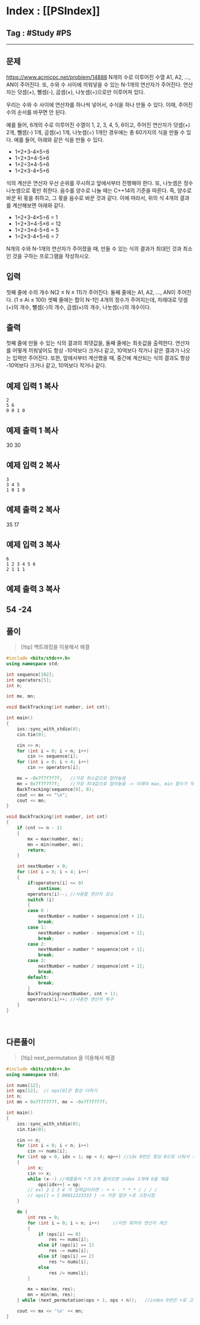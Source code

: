 # Index : [[PSIndex]]
## Tag : #Study #PS
---

## 문제
https://www.acmicpc.net/problem/14888
N개의 수로 이루어진 수열 A1, A2, ..., AN이 주어진다. 또, 수와 수 사이에 끼워넣을 수 있는 N-1개의 연산자가 주어진다. 연산자는 덧셈(+), 뺄셈(-), 곱셈(×), 나눗셈(÷)으로만 이루어져 있다.

우리는 수와 수 사이에 연산자를 하나씩 넣어서, 수식을 하나 만들 수 있다. 이때, 주어진 수의 순서를 바꾸면 안 된다.

예를 들어, 6개의 수로 이루어진 수열이 1, 2, 3, 4, 5, 6이고, 주어진 연산자가 덧셈(+) 2개, 뺄셈(-) 1개, 곱셈(×) 1개, 나눗셈(÷) 1개인 경우에는 총 60가지의 식을 만들 수 있다. 예를 들어, 아래와 같은 식을 만들 수 있다.

- 1+2+3-4×5÷6
- 1÷2+3+4-5×6
- 1+2÷3×4-5+6
- 1÷2×3-4+5+6

식의 계산은 연산자 우선 순위를 무시하고 앞에서부터 진행해야 한다. 또, 나눗셈은 정수 나눗셈으로 몫만 취한다. 음수를 양수로 나눌 때는 C++14의 기준을 따른다. 즉, 양수로 바꾼 뒤 몫을 취하고, 그 몫을 음수로 바꾼 것과 같다. 이에 따라서, 위의 식 4개의 결과를 계산해보면 아래와 같다.

- 1+2+3-4×5÷6 = 1
- 1÷2+3+4-5×6 = 12
- 1+2÷3×4-5+6 = 5
- 1÷2×3-4+5+6 = 7

N개의 수와 N-1개의 연산자가 주어졌을 때, 만들 수 있는 식의 결과가 최대인 것과 최소인 것을 구하는 프로그램을 작성하시오.

## 입력

첫째 줄에 수의 개수 N(2 ≤ N ≤ 11)가 주어진다. 둘째 줄에는 A1, A2, ..., AN이 주어진다. (1 ≤ Ai ≤ 100) 셋째 줄에는 합이 N-1인 4개의 정수가 주어지는데, 차례대로 덧셈(+)의 개수, 뺄셈(-)의 개수, 곱셈(×)의 개수, 나눗셈(÷)의 개수이다.

## 출력

첫째 줄에 만들 수 있는 식의 결과의 최댓값을, 둘째 줄에는 최솟값을 출력한다. 연산자를 어떻게 끼워넣어도 항상 -10억보다 크거나 같고, 10억보다 작거나 같은 결과가 나오는 입력만 주어진다. 또한, 앞에서부터 계산했을 때, 중간에 계산되는 식의 결과도 항상 -10억보다 크거나 같고, 10억보다 작거나 같다.

## 예제 입력 1 복사

```
2
5 6
0 0 1 0
```
## 예제 출력 1 복사

30
30

## 예제 입력 2 복사

```
3
3 4 5
1 0 1 0
```

## 예제 출력 2 복사

35
17

## 예제 입력 3 복사

```
6
1 2 3 4 5 6
2 1 1 1
```

## 예제 출력 3 복사

54
-24
   
---
## 풀이
> [!tip] 백트래킹을 이용해서 해결

```cpp
#include <bits/stdc++.h>
using namespace std;

int sequence[102];
int operators[5];
int n;

int mx, mn;

void BackTracking(int number, int cnt);

int main() 
{
	ios::sync_with_stdio(0);
	cin.tie(0);

	cin >> n;
	for (int i = 0; i < n; i++)
		cin >> sequence[i];
	for (int i = 0; i < 4; i++)
		cin >> operators[i];

	mx = -0x7f7f7f7f;	//가장 최소값으로 잡아놓음
	mn = 0x7f7f7f7f;	//가장 최대값으로 잡아놓음 -> 이래야 max, min 함수가 작동
	BackTracking(sequence[0], 0);
	cout << mx << "\n";
	cout << mn;
}

void BackTracking(int number, int cnt)
{
	if (cnt >= n - 1)
	{
		mx = max(number, mx);
		mn = min(number, mn);
		return;
	}

	int nextNumber = 0;
	for (int i = 0; i < 4; i++)
	{
		if(operators[i] <= 0)
			continue;
		operators[i]--;	//사용할 연산자 감소
		switch (i)
		{
		case 0 :
			nextNumber = number + sequence[cnt + 1];
			break;
		case 1:
			nextNumber = number - sequence[cnt + 1];
			break;
		case 2:
			nextNumber = number * sequence[cnt + 1];
			break;
		case 3:
			nextNumber = number / sequence[cnt + 1];
			break;
		default:
			break;
		}
		BackTracking(nextNumber, cnt + 1);
		operators[i]++;	//사용한 연산자 복구
	}
}
```
   
## 다른풀이
> [!tip] next_permutation 을 이용해서 해결

```cpp
#include <bits/stdc++.h>
using namespace std;

int nums[12];
int ops[12];  // ops[0]은 항상 더하기
int n;
int mn = 0x7f7f7f7f, mx = -0x7f7f7f7f;

int main() 
{
	ios::sync_with_stdio(0);
	cin.tie(0);

	cin >> n;
	for (int i = 0; i < n; i++)
		cin >> nums[i];
	for (int op = 0, idx = 1; op < 4; op++)	//idx 0번은 항상 0으로 나둬서 가장 처음은 +로 고정
	{
		int x; 
		cin >> x;
		while (x--)	//예를들어 *가 3개 들어오면 index 3개에 0을 채움
			ops[idx++] = op;
		// ex) 2 1 3 4 가 입력값이라면 : + + - * * * / / / /
		// ops[] = { 00012223333 } -> 가장 앞은 +로 고정시킴
	}

	do {
		int res = 0;
		for (int i = 0; i < n; i++)		//이번 회차의 연산자 계산
		{
			if (ops[i] == 0) 
				res += nums[i];
			else if (ops[i] == 1) 
				res -= nums[i];
			else if (ops[i] == 2) 
				res *= nums[i];
			else 
				res /= nums[i];
		}

		mx = max(mx, res);
		mn = min(mn, res);
	} while (next_permutation(ops + 1, ops + n));	//index 0번은 +로 고정시키고 1번부터 변경

	cout << mx << '\n' << mn;
}
```